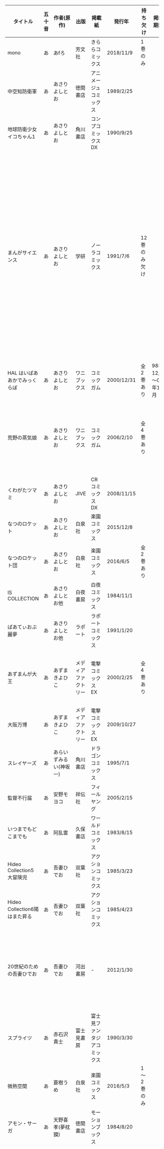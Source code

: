 | タイトル | 五十音 | 作者(原作) | 出版 | 掲載紙 | 発行年 | 持ち欠け | 掲載期間 | サイズ | 各刊発行年　版 |
| ---- | ---- | ---- | ---- | ---- | ---- | ---- | ---- | ---- | ---- |
| mono | あ | あfろ | 芳文社 | きららコミックス | 2018/11/9 | 1巻のみ |  | A5 | 1: 2018/11/9 1刷 帯付き |
| 中空知防衛軍 | あ | あさりよしとお | 徳間書店 | アニメージュコミックス | 1989/2/25 |  |  | A5 | 1刷 超巨大ロボ 北海道に現る<br>復活!無節操超超巨大戦闘兵器 |
| 地球防衛少女イコちゃん1 | あ | あさりよしとお | 角川書店 | コンプコミックスDX | 1990/9/25 |  |  | A5 | 1990/11/5 2版1刷 |
| まんがサイエンス | あ | あさりよしとお | 学研 | ノーラコミックス | 1991/7/6 | 12巻のみ欠け |  | A5 | 1: 1994/11/6 3刷<br>2: 1992/6/6 1刷 帯付き<br>3: 1993/8/6 1刷<br>4: 1994/9/6 1刷<br>5: 1996/2/8 1刷<br>6: 1998/3/6 1刷<br>7: 2001/1/1 刷<br>8: 2007/12/1 2刷<br>9: 2004/9/3 1刷 帯ハガキ付き<br>10: 2007/1/7 1刷 帯ハガキ付き<br>11: 2008/4/10 1刷  ハガキ付き<br>13: 2011/9/14 1刷  ハガキ付き<br>14: 2013/9/10 1刷  ハガキ付き |
| HAL はいぱあ あかでみっく らぼ | あ | あさりよしとお | ワニブックス | コミックガム | 2000/12/31 | 全2巻あり | 98年12月～01年12月 | A5 | 1: 2000/12/31 1刷 帯付き<br>2: 2002/2/10 1刷 帯付き |
| 荒野の蒸気娘 | あ | あさりよしとお | ワニブックス | コミックガム | 2006/2/10 | 全4巻あり |  | A5 | 1: 2006/2/10 1刷<br>2: 2006/12/10 1刷<br>3: 2007/8/10 1刷 ハガキ広告付き<br>4: 2008/6/10 1刷 ハガキ広告付き |
| くわがたツマミ | あ | あさりよしとお | JIVE | CRコミックスDX | 2008/11/15 |  |  | A5 | 1刷 |
| なつのロケット | あ | あさりよしとお | 白泉社 | 楽園コミックス | 2015/12/8 |  |  | A5 | 1刷 |
| なつのロケット団 | あ | あさりよしとお | 白泉社 | 楽園コミックス | 2016/6/5 | 全2巻あり |  | A5 | 1: 2016/6/5 1刷 帯付き<br>2: 2021/12/5 1刷 帯付き |
| IS COLLECTION | あ | あさりよしとお他 | 白夜書房 | 白夜コミックス | 1984/11/1 |  |  | A5 | 1刷 帯付き超巨大ロボ 北海道に現る |
| ぱあてぃおぶ麗夢 | あ | あさりよしとお他 | ラポート | ラポートコミックス | 1991/1/20 |  |  | A5 | 1刷 |
| あずまんが大王 | あ | あずまきよひこ | メディアファクトリー | 電撃コミックスEX | 2000/2/25 | 全4巻あり |  | A5 | 1: 2002/4/30 31刷 帯付き<br>2: 2002/6/25 23刷 帯付き<br>3: 2002/6/25 11刷 帯付き<br>4: 2002/7/20 2刷 帯付き |
| 大阪万博 | あ | あずまきよひこ | メディアファクトリー | 電撃コミックスEX | 2009/10/27 |  |  | A5 | 1刷 帯付き |
| スレイヤーズ | あ | あらいずみるい(神坂一) | 角川書店 | ドラゴンコミックス | 1995/7/1 |  |  | A5 | 1刷 帯付き |
| 監督不行届 | あ | 安野モヨコ | 祥伝社 | フィールヤング | 2005/2/15 |  |  | A5 | 2021/4/15 21刷 帯付き |
| いつまでもどこまでも | あ | 阿乱霊 | 久保書店 | ワールドコミックス | 1983/8/15 |  |  | A5 | 1刷 広告付き |
| Hideo Collection5 大冒険児 | あ | 吾妻ひでお | 双葉社 | アクションコミックス | 1985/3/23 |  |  | A5 | 1刷 |
| Hideo Collection6陽はまた昇る | あ | 吾妻ひでお | 双葉社 | アクションコミックス | 1985/4/23 |  |  | A5 | 1刷 |
| 20世紀のための吾妻ひでお | あ | 吾妻ひでお | 河出書房 | - | 2012/1/30 |  |  | A5 | やけくそ天使<br>スクラップ学園<br>どろろん忍者<br> どーでもいんなーすぺーす<br>Dr.アジマフ ロボット連れて<br>不気味が走る<br>ちびママちゃん |
| スプライツ | あ | 赤石沢貴士 | 富士見書房 | 富士見ファンタジアコミックス | 1990/3/30 |  |  | A5 | 1刷 帯付き |
| 微熱空間 | あ | 蒼樹うめ | 白泉社 | 楽園コミックス | 2016/5/3 | 1～2巻のみ |  | A5 | 1: 2016/5/3 1刷 帯付き<br>2: 2018/5/2 1刷 帯付き |
| アモン・サーガ | あ | 天野喜孝(夢枕獏) | 徳間書店 | モーションブックス | 1984/8/20 |  |  | A5 | 1刷 |
| サイレントメビウス | あ | 麻宮騎亜 | 角川書店 | コンプコミックスDX | 1989/6/10 | 全12巻あり |  | A5 | 1: 1991/8/5 19刷<br>2: 1992/8/15 18刷<br>3: 1992/12/5 12刷<br>4: 1991/10/5 2刷<br>5: 1992/6/25 1刷<br>6: 1994/4/25 1刷 帯ハガキ付き<br>7: 1995/8/1 1刷 帯広告付き<br>8: 1996/7/1 1刷 帯広告付き<br>9: 1997/8/1 1刷 帯広告ハガキ付き<br>10: 1998/4/20 1刷 帯広告付き<br>11: 1999/8/258 1刷<br>12: 1999/10/15 1刷 |
| メビウスクライン | あ | 麻宮騎亜 | メディアファクトリー | 電撃コミックスEX | 1994/5/10 |  |  | A5 | 1刷 帯ハガキ付き |
| 神星記ヴァグランツ | あ | 麻宮騎亜(ヴォクソール・プロ) | 角川書店 | ドラゴンコミックス | 1987/4/1 | 全2巻あり |  | A5 | 1: 1992/3/10 21刷<br>2: 1992/6/15 12刷 |
| 月詠 | あ | 有馬啓太郎 | ワニブックス | コミックガム | 2000/4/10 | 全16巻あり |  | A5 | 1: 2000/12/5 5刷 帯付き<br>2: 2001/6/25 3刷 帯付き<br>3: 2001/6/25 2刷<br>4: 2002/1/10 1刷 帯付き<br>5: 2002/7/10 1刷 帯付き<br>6: 2003/3/10 1刷<br>7: 2003/11/10 1刷 帯ハガキ付き<br>8: 2004/12/10 3刷 帯付き<br>9: 2005/1/10 1刷 帯ハガキ付き<br>10: 2005/8/10 1刷 帯ハガキ付き<br>11: 2006/4/10 1刷 帯ハガキ付き<br>12: 2006/11/10 1刷 帯ハガキ広告付き<br>13: 2007/5/10 1刷<br>14: 2007/12/10 1刷<br>15: 2008/8/10 1刷 広告付き<br>15: 2009/4/10 1刷 |
| いのうえ空DX | い | いのうえ空 | 角川書店 | ドラゴンコミックス | 2002/7/1 |  |  | A5 | 1刷 帯付き |
| GBボンバー | い | いのまたむつみ | 徳間書店 | モーションブックス | 1984/4/20 |  |  | A5 | 1刷 |
| ベル☆スタア強盗団 | い | 伊藤明弘 | 角川書店 | ドラゴンコミックス | 1995/3/1 | 全3巻あり |  | A5 | 1:1995/3/1 1刷 帯広告付き<br>2: 1995/3/1 1刷 帯付き 3:1998/5/1 1刷 帯付き |
| カメラバカにつける薬 | い | 飯田ともき | インプレス | デジタルカメラマガジン | 2022/7/1 |  |  | A5 | 1刷 |
| ブルーセンチネル | う | うらべすう | フランス書院 | Xコミックス | 1993/7/10 |  |  | A5 | 1刷 広告付き |
| プラスチックリトル | う | うるし原智志 | 学研 | ノーラコミックス | 1994/5/6 |  |  | A5 | 1刷 |
| キラリティー | う | うるし原智志 | 学研 | ノーラコミックス | 1996/3/6 | 1巻欠け |  | A5 | 2: 1996/3/6 1刷 3: 1997/8/6 1刷 |
| ダーククリムゾン改訂版 | う | うるし原智志 | ムービック | - | 2010/10/30 | 全4巻あり |  | A5 | 1: 2010/10/30 1刷<br>2: 2010/10/30 1刷<br>3: 2010/10/30 1刷<br>4: 2010/10/30 1刷 |
| プラスチックリトル オールカラー完全版 | う | うるし原智志 | 学研 | ノーラ | 2012/10/13 |  |  | B5 |  |
| レジェンドオブレムネア | う | うるし原智志(よしもときんじ) | 学研 | ノーラコミックス | 1991/10/6 | 全3巻あり |  | A5 | 1: 1991/10/6 1刷<br>2: 1992/5/6 1刷<br>3: 1993/3/6 1刷 |
| 悠久黙示録エイドロンシャドー | う | うるし原智志(よしもときんじ) | メディアワークス | 電撃コミックスEX | 1999/12/25 | 全2巻あり |  | A5 | 1: 1999/12/25 1刷<br>2: 2002/5/15 1刷 帯付き |
| レジェンドオブレムネア 銀の章・金の章 | う | うるし原智志(よしもときんじ) | 学研 | ノーラ |  | 全2巻あり |  | B5 |  |
| 電撃ピカチュウ | お | おのとしひろ | 小学館 | 別冊コロコロ | 1997/11/25 | 全4巻あり |  | A5 | 1: 1997/11/25 1刷<br>2: 1998/7/25 1刷<br>3: 1999/5/25 1刷<br>4: 2000/2/25 1刷 シール貼り直し |
| 飛行人・アニマル! | お | 大貫健一 | 角川書店 | ニュータイプ | 1992/2/20 |  |  | A5 | 1刷 帯付き |
| AKIRA | お | 大友克洋 | 講談社 | ヤングマガジン | 1984/9/21 | 全6巻あり | 82年24号～90年28号 | B5 | 1: 1995/9/20 37刷<br>2: 1995/3/20 27刷<br>3: 1995/3/20 22刷<br>4: 1995/9/20 24刷<br>5: 1990/12/11 1刷<br>6: 1993/3/23 1刷 |
| ワンダートレック かがみあきら作品集2 | か | かがみあきら | ラポート | - | 1986/6/1 | 1巻所持 |  | B5 | 1: 2000/1/17 1刷<br>2: 2000/3/1 1刷 |
| バイクランド | か | 神塚ときお | 白夜書房 | - | 1991/7/20 |  |  | A5 | 1刷 |
| 棺担ぎのクロ。 | き | きゆづきさとこ | 芳文社 | きららコミックス |  | 5～7巻のみ |  | A5 | 5: 2015/7/12 1刷 6: 2017/3/14 1刷 7: 2018/8/10 1刷 |
| GA芸術科アートデザインクラス | き | きゆづきさとこ | 芳文社 | きららコミックス | 2006/10/12 | 全7巻あり | 2004年9月号～ | A5 | 1: 2008/10/31 8刷 帯売り上げカード付き<br>2: 2008/2/12　1刷 帯売り上げカード付き<br>3: 2009/9/11　1刷 帯売り上げカード付き<br>4: 2011/11/141 1刷 帯売り上げカードクリアカード付き<br>5: 2012/9/11 1刷 帯売り上げカード付き<br>6: 2014/2/11 1刷 帯売り上げカードクリアカード付き<br>6: 2016/3/13 1刷 帯売り上げカード付き |
| 聖騎士ダンバイン異伝 エグザイルサーガ | き | 衣谷遊 | バンダイ | P.Cコミックス | 1991/2/15 |  |  | A5 | 1刷 |
| 20面相におねがい!! | く | CLAMP | 角川書店 | ニュータイプ | 1990/6/15 | 全2巻あり |  | A5 | 1: 1994/7/1 24刷<br>2: 1994/7/1 16刷 |
| 学園特警デュカリオン | く | CLAMP | 角川書店 | ニュータイプ | 1992/3/3 | 全2巻あり |  | A5 | 1: 1992/3/3 1刷<br>2: 1993/7/1 2刷 |
| 魔法騎士レイアース | く | CLAMP | 講談社 | なかよし | 1994/7/22 | 全3巻あり |  | A5 | 1: 1995/1/25 4刷<br>2: 1994/11/22 1刷<br>3: 1995/3/6 1刷 |
| 魔法騎士レイアース2 | く | CLAMP | 講談社 | なかよし | 1995/7/26 | 全3巻あり |  | A5 | 1: 1995/7/26 1刷<br>2: 1995/12/18 1刷<br>3: 1996/4/23 1刷 |
| 電子妖精アバタモエクボ | こ | こやま基夫 | アスキー | アスキーコミックス | 1992/6/22 | 全3巻あり |  | A5 | 1:1992/6/22 1刷<br>2: 1993/7/22 1刷 帯付き 3:1994/5/22 1刷 帯付き |
| unbalance angel ミナミ | こ | 湖川友兼 | 徳間書店 | モーションブックス | 1984/11/20 |  |  | A5 | 1刷 |
| 高河ゆん初期傑作集 | こ | 高河ゆん | 双葉社 | - | 1997/10/15 |  | 88年1月～91年11月 | A5 | 1刷 |
| アートオブドラゴンズヘブン | こ | 小林誠 | 日本出版社 | ボムコミックス | 1988/5/20 |  |  | A5 | 1刷 帯付き |
| サイバーコミックス 03 | さ | サイバーコミックス | バンダイ | - | 1988/8/30 |  |  | A5 | 1刷 そうま竜也「日本上陸ヤンキー娘」 |
| サイバーコミックス 06 | さ | サイバーコミックス | バンダイ | - | 1989/3/1 |  |  | A5 | 1刷 そうま竜也「たおせカラオケ番長2」 |
| サイバーコミックス 11 | さ | サイバーコミックス | バンダイ | - | 1989/9/10 |  |  | A5 | 1刷 そうま竜也「Zガンダム ユーロサーカス第１話」 |
| サイバーコミックス 14 | さ | サイバーコミックス | バンダイ | - | 1989/12/10 |  |  | A5 | 1刷 |
| 楽園通信社綺談 | さ | 佐藤明機 | ホビージャパン | ホビージャパンコミックス | 1995/1/1 |  |  | A5 | 1刷 |
| マルトゥスの血族 | さ | 沢田一 | 富士見書房 | ドラゴンマガジン | 1992/3/30 | 全6巻あり | 90年9月～97年7月 | A5 | 1: 1992/11/30 2刷 帯ハガキ付き<br>2: 1993/3/30 1刷 帯ハガキ付き<br>3: 1994/3/30 1刷 帯ハガキ付き<br>4: 1995/9/30 1刷 帯付き<br>5: 1996/12/1 1刷 帯付き<br>6: 1999/11/1 1刷 帯付き |
| 無敵せんせい | さ | ザンクロー | JIVE | CRコミックスDX | 2009/2/15 |  |  | A5 | 2刷 2009/3/8 |
| ドミニオン | し | 士郎正宗 | 青心社 | - | 1993/1/27 |  |  | A5 | 2刷 1993/2/24 |
| フェザータッチオペレーション | し | 柴田昌弘 | 新書館 | ペーパームーンコミックス | 1984/8/10 | 1～3巻未完 |  | B5 | 1: 1984/8/10 1刷<br>2: 1986/6/10 1刷<br>3: 1987/8/10 1刷 |
| スカーレット・ウィザードプラス | し | 忍青龍(茅田砂湖) | 中央公論新社 | - | 2000/12/15 | 全2巻あり |  | A5 | 1: 2004/1/10 5刷<br>2: 2004/1/10 2刷 |
| 観光王国 | す | 須藤真澄 | ふゅーじょんぷろだくと | コミックボックス<br>SFマガジン | 1989/4/20 |  |  | A5 | 1刷 |
| 子午線を歩く 須藤真澄作品集2 | す | 須藤真澄 | ふゅーじょんぷろだくと |  | 1990/10/1 |  | 88年1月～90年4月 | A5 | 1刷 |
| 振袖いちま | す | 須藤真澄 | 偕成社 | コミックファンタジー | 1993/1/1 | 全3巻あり | 90年11月～95年11月 | A5 | 1: 1993/1/1 1刷<br>2: 1994/4/1 1刷<br>3: 2002/10/14 1刷(ビームコミックス) |
| アクアリウム | す | 須藤真澄 | 新声社 | ゲーメストコミックス | 1994/6/30 |  |  | A5 | 1刷 |
| 電気ブラン | す | 須藤真澄 | 竹書房 |  | 1996/4/18 |  | 同人誌など80年～85年 | A5 | 復刻1刷 |
| ごきんじょ冒険対 | す | 須藤真澄 | 竹書房 | まんがくらぶ | 1997/7/27 |  | 95年7月～96年9月 | A5 | 1刷 |
| 金魚銀魚 | す | 須藤真澄 | アスペクト | がくゆう | 1999/3/29 |  | 87年4月～94年3月 | A5 | 1刷 |
| てぬのほそみち | す | 須藤真澄 | 秋田書店 | きららセーズ | 1999/11/25 |  | 96年10月～99年5月 | A5 | 1刷 |
| あゆみ | す | 須藤真澄 | エンターブレイン | ビームコミックス | 2001/12/6 |  | 84年～00年 | A5 | 1刷 |
| りぜるまいん | す | スギサキユキル | 角川書店 | 角川コミックスAエクストラ | 2002/3/27 |  |  | A5 | 1刷 |
| ワルキューレの冒険外伝 | す | 杉森建 | 電波新聞社 | ビデオゲームコミックス | 1989/10/20 |  |  | A5 | 1刷 ハガキ付き |
| 嘆きのサイレン | す | 鈴木理華(茅田砂湖) | 中央公論新社 | - | 2005/7/25 | 全3巻あり |  | A5 | 1: 2005/7/25 1刷<br>2: 2006/5/25 1刷<br>3: 2007/3/25 1刷 |
| キャッ党忍伝てやんでえ そうま竜也作品集 | そ | そうま竜也 | メディアワークス | MXコミックス | 1994/6/10 |  |  | A5 | 1刷 帯ハガキ広告付き |
| ネコたーぼ　16V | そ | そうま竜也 | メディアワークス | P.Cコミックス | 1996/4/20 |  |  | A5 | 1刷 帯付き |
| GUNばれ!ゲーム天国 | そ | そうま竜也 | メディアワークス | P.Cコミックス | 1998/11/25 |  |  | A5 | 1: 1998/11/25 1刷<br>2: 2000/4/25 1刷 |
| プライベーツライヴ 園田健一作品集 | そ | 園田健一 | ムービック |  | 1987/3/31 |  |  | A5 | 1刷 ハガキ付き |
| ゆるゆる | た | たかみち | 少年画報社 | ヤングキング | 2010/5/3 | 全3巻あり |  | A5 | 1: 2010/5/3 1刷<br>2: 2012/8/2 1刷<br>3: 2013/8/24 1刷 |
| 人魚の森 | た | 高橋留美子 | 小学館 | 週刊サンデー | 1988/5/20 |  |  | A5 | 1992/12/20 19刷 |
| 人魚の傷 | た | 高橋留美子 | 小学館 | 週刊サンデー | 1993/1/15 |  |  | A5 | 1993/8/20 4刷 |
| 新万能文化猫娘 誕生編 | た | 高田祐三 | 角川書店 | コミックスA | 1993/3/1 |  |  | A5 | 1刷 帯付き |
| アップルパラダイス | た | 竹本泉 | ホビージャパン | ホビージャパンコミックス | 1994/8/1 | "2 | 3巻欠け" |  | A5 | 1: 1994/8/1 1刷 |
| 秘境探検ファム&イーリー1 | た | 田中久仁彦 | ホビージャパン | ホビージャパンコミックス | 1995/10/1 |  |  | A5 | 1995/11/20 3刷 帯付き |
| 一撃必虫ホイホイさん | た | 田中久仁彦 | メディアファクトリー | 電撃コミックスEX | 2004/10/25 |  |  | A5 | 1刷 帯ハガキ付き |
| TAKE MOON | た | 武梨えり | 一迅社 | メディアコミックス | 2004/7/15 | 全2巻あり |  | A5 | 1: 2010/11/24 10刷<br>2: 2006/9/1 1刷 帯付き |
| クロスファイア | ち | ちみもりお | 久保書店 | ワールドコミックス | 1985/4/1 |  |  | A5 | 1刷 |
| 冥王計画ゼオライマー | ち | ちみもりお | 久保書店 | ワールドコミックス | 1986/3/25 |  |  | A5 | 1刷 |
| 冥王計画ゼオライマー 完全版 | ち | ちみもりお | 徳間書店 | - | 2008/1/1 |  |  | A5 | 1刷 |
| ロマンシア | つ | 円英智(寺田憲史) | 角川書店 | ドラゴンコミックス | 1988/5/15 |  |  | A5 | 1988/5/15 1刷 帯付き |
| ザナドゥ | と | 都築和彦 | 角川書店 | ドラゴンコミックス | 1987/6/15 |  |  | A5 | 1988/6/25 8刷 帯付き |
| ぱらいそ | と | 道満晴明 | ワニマガジン | ワニマガジン | 2011/2/25 | 全2巻あり |  | A5 | 1: 2011/7/15 7刷<br>2: 2013/7/20 1刷 |
| ファイブスター物語 | な | 永野護 | 角川書店 | ニュータイプ | 1987/5/21 | 全7巻あり |  | A5 | 1: 1992/3/25 38刷<br>1 1998EDITION: 2007/11/1 改訂17刷<br>2: 1991/10/15 24刷<br>2: 2005/3/1 1刷 ハガキ付き<br>3: 1990/9/1 1刷<br>4: 1991/10/1 1刷<br>5: 1992/11/20 1刷<br>6: 1994/3/20 1刷<br>7: 1995/9/20 4刷<br>8: 2000/11/20 14刷<br>9: 1998/9/30 1刷<br>10: 2000/10/1 1刷<br>11: 2003/4/30 1刷<br>12: 2006/4/10 1刷<br>13: 2018/6/12 2刷 帯付き<br>14: 2018/2/10 1刷 帯付き<br>15: 2019/12/10 1刷 帯ハガキ付き<br>16: 2021/10/8 1刷 帯ハガキ付き<br>17: 2023/3/10 1刷 帯ハガキ付き |
| フールフォーザシティ | な | 永野護 | 角川書店 | ニュータイプ | 1987/10/21 |  |  | A5 | 1: 1998/1/10 30刷 |
| ファイブスター物語リブート | な | 永野護 | 角川書店 | ニュータイプ | 2011/2/10 | 全7巻あり |  | A5 | 1: 2011/6/7 3刷 広告付き<br>2: 2011/4/9 1刷 広告ハガキ付き<br>3: 2011/6/10 1刷 広告ハガキ付き<br>4: 2011/8/10 1刷<br>5: 2011/10/8 1刷<br>6: 2012/1/10 1刷 広告ハガキ付き<br>7: 2012/3/10 1刷 |
| ファイブスター物語トレーサー | な | 永野護 | 角川書店 | ニュータイプ | 2012/10/10 | 全2巻あり |  | A5 | 1: 2012/10/10 1刷 帯付き<br>2: 2013/3/25 1刷 |
| ぼっち・ざ・ろっく! | は | はまじあき | 芳文社 | きららMAX | 2019/3/14 | 1～6巻あり |  | B5 | 1: 2023/3/10 19刷 帯付き<br>2: 2023/2/15 13刷 帯付き<br>3: 2020/11/25 137刷<br>4: 2020/11/25 125刷<br>5: 2020/11/25 100刷<br>6: 2020/11/25 104刷 |
| ぼっち・ざ・ろっく!アンソロジー | は | はまじあき | 芳文社 | きららMAX | 2019/3/14 | 2巻欠け |  | B5 | 1: 2023/4/30 10刷 帯付き |
| ハンバーガーちゃん絵日記 | は | ハンバーガー | 角川書店 | - | 2021/5/27 |  |  | A5 | 1刷 帯付き |
| 轟世剣ダイ・ソード | は | 長谷川裕一 | 徳間書店 | キャプテンコミックス | 1995/5/15 | 全7巻あり |  | A5 | 1: 1995/5/15 1刷<br>2: 1995/6/10 1刷<br>3: 1995/7/10 1刷<br>4: 1995/8/15 1刷<br>5: 1996/4/25 1刷<br>6: 1996/11/25 1刷<br>7: 1997/1/20 1刷 |
| オレンジトリップ0926 | は | 服部あゆみ | 徳間書店 | モーションブックス | 1984/12/20 |  |  | A5 | 1刷 |
| ドージンワーク | ひ | ヒロユキ | 芳文社 | きららコミックス | 2006/1/10 | 全6巻あり |  | A5 | 1: 2006/4/5 4刷<br>2: 2006/10/5 2刷<br>3: 2007/4/11 1刷<br>4: 2007/8/11 1刷<br>5: 2008/4/11 1刷<br>6: 2008/11/11 帯付き 1刷 |
| 月曜日のたわわ | ひ | 比村奇石 | 講談社 | ヤングマガジン | 2021/4/21 | 1～9巻続刊 | 20年51号～ | B5 | 1: 2021/4/21 2刷<br>2: 2021/8/2 1刷<br>3: 2021/12/6 1刷<br>4: 2022/4/4 1刷<br>5: 2022/8/1 1刷<br>6: 2022/12/5 1刷<br>7: 2023/5/8 1刷<br>8: 2023/8/7 1刷<br>9: 2023/12/4 1刷 |
| 真弾劾凰聖伝DOLL1 | ひ | 平野俊弘 | 学研 | ノーラコミックス | 1992/3/6 | 2～5巻欠け |  | A5 | 1: 1992/3/6 1刷 |
| 無敵少女ラミー | ひ | 平野俊弘(石川賢) | 徳間書店 | モーションブックス | 1984/7/20 |  |  | A5 | 1刷 |
| 茶目子 | ふ | 藤原カムイ | 新書館 | - | 1986/2/5 |  |  | A5 | 1刷 |
| ドーラ 失われた世界 | ま | 真鍋譲治 | 新書館 | ペーパームーンコミックス | 1988/1/10 |  |  | B5 | 1刷 |
| アウトランダーズ愛蔵版 | ま | 真鍋譲治 | 白泉社 | ジェッツコミックス | 1989/7/31 | 全2巻あり |  | A5 | 1: 1990/2/20 3刷<br>2: 198911/15 2刷 |
| バンパネラ | ま | 真鍋譲治 | 富士見書房 | 富士見ファンタジアコミックス | 1991/2/10 |  |  | A5 | 1刷 帯付き |
| はいぱ～ぽりす | み | MEE | 角川書店 | ドラゴンコミックス | 1994/4/1 | 全10巻あり |  | A5 | 1: 1997/4/1 3刷<br>2: 1997/4/1 3刷<br>3: 1997/4/1 2刷<br>4: 1997/9/1 1刷<br>5: 1999/5/1 1刷<br>6: 2000/8/1 1刷<br>7: 2001/10/1 1刷 帯付き<br>8: 2002/8/1 1刷 帯付き<br>9: 2003/5/1 1刷 帯付き<br>10: 2004/10/1 1刷 帯付き |
| 風の谷のナウシカ | み | 宮崎駿 | 徳間書店 | アニメージュ | 1983/8/25 | 全7巻あり | 82年2月号～ | B5 | 1: 2020/11/25 150刷<br>2: 2020/11/25 148刷<br>3: 2020/11/25 137刷<br>4: 2020/11/25 125刷<br>5: 2020/11/25 100刷<br>6: 2020/11/25 104刷<br>7: 2020/11/25 99刷 |
| 宇宙課々付エヴァ・レディ | み | 御米椎 | 竹書房 | バンブーコミックス | 1994/4/28 | 2巻欠け |  | A5 | 1: 1994/4/28 1刷 |
| マリオネットジェネレーション | み | 美樹本晴彦 | 角川書店 | ニュータイプ | 1989/7/1 | 全5巻あり |  | A5 | 1: 1991/12/1 5刷<br>2: 1991/10/1 1刷 帯付き<br>3: 1994/4/30 1刷<br>4: 1997/4/30 1刷 帯ハガキ付き<br>5: 1998/3/30 1刷 ハガキ付き |
| パワード ミユちゃん | め | MEIMU | 久保書店 | ワールドコミックス | 1987/8/25 | 全2巻あり |  | A5 | 1: 1987/8/25 1刷<br>2: 1989/4/20 1刷 |
| じょしらく | や | ヤス(久米田康治) | 講談社 | 別冊少年マガジン | 2010/5/17 | 全6巻あり |  | A5 | 1: 2012/6/4 4刷 帯付き<br>2: 2012/6/4 2刷 帯付き<br>3: 2012/6/4 2刷 帯付き<br>4: 2012/6/8 1刷 帯付き<br>5: 2013/2/8 1刷 帯付き<br>6: 2013/11/8 1刷 帯付き |
| ぱろでぃわぁるど | ゆ | ゆうきまさみ | みのり書房 | OUTコミックス | 1985/10/5 |  |  | A5 | 1刷 |
| マジカルルシィ ゆうきまさみ初期作品集 | ゆ | ゆうきまさみ | ラポート | ラポートコミックス | 1987/5/1 |  |  | A5 | 8刷 |
| アッセンブルインサート | ゆ | ゆうきまさみ | みのり書房 | OUTコミックス | 1988/3/20 |  |  | A5 | 1刷 |
| ヤマトタケルの冒険 | ゆ | ゆうきまさみ | みのり書房 | OUTコミックス | 1989/12/30 |  |  | A5 | 1刷 |
| 鉄腕バーディー 第1巻 | ゆ | ゆうきまさみ | 小学館 | 週刊サンデー | 1996/8/15 |  |  | A5 | 1刷 |
| 馬なり1ハロン劇場 | よ | よしだみほ | 双葉社 | アクションコミックス | 1992/6/12 | 1～6巻あり |  | A5 | 1: 1995/12/15 22刷<br>2: 1995/12/15 13刷<br>3: 1995/11/23 11刷<br>4: 1996/1/7 8刷<br>5: 1994/9/27 1刷<br>6: 1996/1/7 6刷 |
| メタルスレイダーグローリー エイミアの面影 | よ | よしみる | メディアワークス | 電撃コミックスEX | 1995/8/25 |  |  | A5 | 1刷 |
| 吉田戦車のゲーム漫画大全兄 | よ | 吉田戦車 | エンターブレイン | ビームコミックス | 2004/1/5 |  |  | A5 | 2006/2/10 6刷 |
| 負けるな魔剣道 | よ | 吉田佑之 | ホビージャパン |  | 1993/6/21 |  |  | A5 | 1刷 帯付き |
| 16bitセンセーション | わ | 若木民喜 | 角川書店 | - | 2020/9/14 | 全2巻あり |  | A5 | 1: 2020/10/15 2帯付き<br>2: 2021/11/6 1刷 帯付き |
| 美少女症候群 | ん | アンソロジー | ふゅーじょんぷろだくと | - | 1985/8/1 |  |  | A5 | 1刷 |
| 美少女症候群6 | ん | アンソロジー | ふゅーじょんぷろだくと | - | 1987/12/1 |  |  | A5 | 1刷 |
| コミックガンバスター | ん | アンソロジー | バンダイ | P.Cコミックス | 1989/8/10 |  |  | A5 | 1刷 |
| マシンヘッド 02 | ん | アンソロジー | 白夜書房 | - | 1989/10/20 |  |  | A5 | 1刷 ハガキ付き そうま竜也「イミテーションガール」 |
| エリアルコミック | ん | アンソロジー | 朝日ソノラマ | - | 1990/8/25 | 全14巻あり |  | A5 | 1: 1990/8/25 1刷 帯付き<br>2: 1990/12/25 1刷<br>3: 1991/3/25 1刷<br>4: 1991/6/25 1刷 帯付き<br>5: 1991/9/15 1刷<br>6: 1991/11/15 1刷<br>7: 1992/2/1 刷 帯付き<br>8: 1992/4/1 1刷 帯付き<br>9: 1992/5/30 1刷 帯付き<br>10: 1992/8/25 1刷 帯付き<br>11: 1992/9/30 1刷 帯付き<br>12: 1992/12/25 1刷 帯付き<br>13: 1993/3/10 1刷 帯付き<br>14: 1993/4/30 1刷 帯付き |
| コミックガンバスター2 | ん | アンソロジー | バンダイ | P.Cコミックス | 1991/5/10 |  |  | A5 | 1刷 |
| スーパーコンプ1 | ん | アンソロジー | 角川書店 | コンプコミックスDX | 1992/11/10 | 全1巻 |  | A5 | 1刷 |
| コミックマスター16 | ん | アンソロジー | ホビージャパン | - | 1993/9/18 |  |  | A5 | 1刷 連載「楽園通信社綺談」、<br>田中久仁彦「ブッタギレイヤー」、<br>「ゆみみみっくす」 |
| ロリアルコミック1.0 | ん | アンソロジー | 朝日ソノラマ | - | 1993/9/30 |  |  | A5 | 1刷 |
| ToHeartコミックアンソロジー | ん | アンソロジー | スタジオDNA | - |  |  |  | A5 | 1刷 ハガキ付き |
| 機動戦士ガンダム THE ANTHOLOGY VOL.2 | ん | アンソロジー | 角川書店 | コミックスA | 2003/9/1 |  |  | A5 | 1刷 広告ハガキ付き あさりよしとお「Fight!」 |
| エリアル読本 | ん | アンソロジー | 朝日ソノラマ | - | 2004/8/20 |  |  | A5 | 1刷 帯CD「ARIELⅢ 野良無人戦艦の恐怖」付き |
